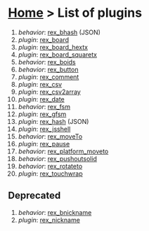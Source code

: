 # [Home](index.html) > List of plugins

1. *behavior*: [rex_bhash](rex_bhash.html)  (JSON)
2. *plugin*: [rex_board](rex_board.html)
3. *plugin*: [rex_board_hextx](rex_board_hextx.html)
4. *plugin*: [rex_board_squaretx](rex_board_squaretx.html)
5. *behavior*: [rex_boids](rex_boids.html)
6. *behavior*: [rex_button](rex_button.html)
7. *plugin*: [rex_comment](rex_comment.html)
8. *plugin*: [rex_csv](rex_csv.html)
9. *plugin*: [rex_csv2array](rex_csv2array.html)
10. *plugin*: [rex_date](rex_date.html)
11. *behavior*: [rex_fsm](rex_fsm.html)
12. *plugin*: [rex_gfsm](rex_gfsm.html)
13. *plugin*: [rex_hash](rex_hash.html)  (JSON)
14. *plugin*: [rex_jsshell](rex_jsshell.html)
15. *behavior*: [rex_moveTo](rex_moveto.html)
16. *plugin*: [rex_pause](rex_pause.html)
17. *behavior*: [rex_platform_moveto](rex_platform_moveto.html)
18. *behavior*: [rex_pushoutsolid](rex_pushoutsolid.html)
19. *behavior*: [rex_rotateto](rex_rotateto.html)
20. *plugin*: [rex_touchwrap](rex_touchwrap.html)


## Deprecated

1. *behavior*: [rex_bnickname](rex_bnickname.html)
2. *plugin*: [rex_nickname](rex_nickname.html)